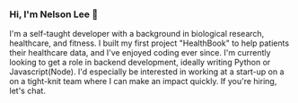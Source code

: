 ### Hi, I'm Nelson Lee 👋

I'm a self-taught developer with a background in biological research, healthcare, and fitness. I built my first project "HealthBook" to help patients their healthcare data, and I've enjoyed coding ever since. I'm currently looking to get a role in backend development, ideally writing Python or Javascript(Node). I'd especially be interested in working at a start-up on a on a tight-knit team where I can make an impact quickly. If you're hiring, let's chat.
